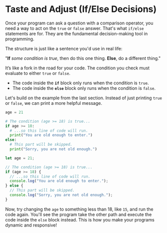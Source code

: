 # Taste and Adjust (If/Else Decisions)

Once your program can ask a question with a comparison operator, you need a way to act on the `true` or `false` answer. That's what `if/else` statements are for. They are the fundamental decision-making tool in programming.

The structure is just like a sentence you'd use in real life:

"**If** *some condition is true*, then do this one thing. **Else**, do a different thing."

It’s like a fork in the road for your code. The condition you check must evaluate to either `true` or `false`.

* The code inside the **`if`** block only runs when the condition is `true`.
* The code inside the **`else`** block only runs when the condition is `false`.

Let's build on the example from the last section. Instead of just printing `true` or `false`, we can print a more helpful message.

<!-- langtabs-start -->

```py
age = 21

# The condition (age >= 18) is true...
if age >= 18:
  # ...so this line of code will run.
  print("You are old enough to enter.")
else:
  # This part will be skipped.
  print("Sorry, you are not old enough.")
```

```js
let age = 21;

// The condition (age >= 18) is true...
if (age >= 18) {
  // ...so this line of code will run.
  console.log("You are old enough to enter.");
} else {
  // This part will be skipped.
  console.log("Sorry, you are not old enough.");
}
```

<!-- langtabs-end -->


Now, try changing the `age` to something less than 18, like `15`, and run the code again. You'll see the program take the other path and execute the code inside the `else` block instead. This is how you make your programs dynamic and responsive\!
